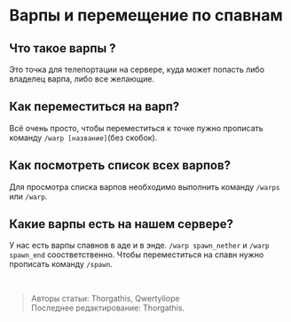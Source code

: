 # Варпы и перемещение по спавнам

## Что такое варпы ?

Это точка для телепортации на сервере, куда может попасть либо владелец варпа, либо все желающие.

## Как переместиться на варп?

Всё очень просто, чтобы переместиться к точке пужно прописать команду ```/warp [название]```(без скобок).

## Как посмотреть список всех варпов?

Для просмотра списка варпов необходимо выполнить команду ```/warps``` или ```/warp```.

## Какие варпы есть на нашем сервере?

У нас есть варпы спавнов в адe и в энде. ```/warp spawn_nether``` и  ```/warp spawn_end``` соостветственно. Чтобы переместиться на спавн нужно прописать команду ```/spawn```.

<br>

> Авторы статьи: Thorgathis, Qwertyliope <br>
> Последнее редактирование: Thorgathis.
